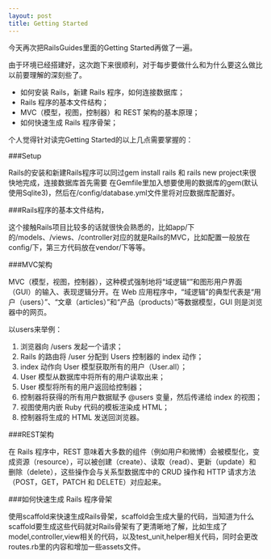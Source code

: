 ```yaml
---
layout: post
title: Getting Started
---
```



今天再次把RailsGuides里面的Getting Started再做了一遍。

<!--break-->

由于环境已经搭建好，这次跑下来很顺利，对于每步要做什么和为什么要这么做比以前要理解的深刻些了。

* 如何安装 Rails，新建 Rails 程序，如何连接数据库；
* Rails 程序的基本文件结构；
* MVC（模型，视图，控制器）和 REST 架构的基本原理；
* 如何快速生成 Rails 程序骨架；

个人觉得针对读完Getting Started的以上几点需要掌握的：

###Setup

Rails的安装和新建Rails程序可以同过gem install rails 和 rails new project来很快地完成，连接数据库首先需要
在Gemfile里加入想要使用的数据库的gem(默认使用Sqlite3)，然后在/config/database.yml文件里将对应数据库配置好。

###Rails程序的基本文件结构，

这个接触Rails项目比较多的话就很快会熟悉的，比如app/下的/models、/views、/controller对应的就是Rails的MVC，比如配置一般放在config/下，第三方代码放在vendor/下等等。

###MVC架构

MVC（模型，视图，控制器），这种模式强制地将“域逻辑“”和图形用户界面（GUI）的输入、表现逻辑分开。在 Web 应用程序中，“域逻辑”的典型代表是“用户（users）”、“文章（articles）”和“产品（products）”等数据模型，GUI 则是浏览器中的网页。

 以users来举例：

1. 浏览器向 /users 发起一个请求；
2. Rails 的路由将 /user 分配到 Users 控制器的 index 动作；
3. index 动作向 User 模型获取所有的用户（User.all）；
4. User 模型从数据库中将所有的用户读取出来；
5. User 模型将所有的用户返回给控制器；
6. 控制器将获得的所有用户数据赋予 @users 变量，然后传递给 index 的视图；
7. 视图使用内嵌 Ruby 代码的模板渲染成 HTML；
8. 控制器将生成的 HTML 发送回浏览器。


###REST架构

在 Rails 程序中，REST 意味着大多数的组件（例如用户和微博）会被模型化，变成资源（resource），可以被创建（create）、读取（read）、更新（update）和删除（delete），这些操作会与关系型数据库中的 CRUD 操作和 HTTP 请求方法（POST，GET，PATCH 和 DELETE）对应起来。

###如何快速生成 Rails 程序骨架

使用scaffold来快速生成Rails骨架，scaffold会生成大量的代码，当知道为什么scaffold要生成这些代码就对Rails骨架有了更清晰地了解，比如生成了model,controller,view相关的代码，以及test_unit,helper相关代码，同时会更改routes.rb里的内容和增加一些assets文件。
